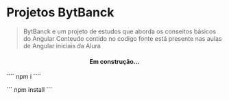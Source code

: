 # Projetos BytBanck

> BytBanck e um projeto de estudos que aborda os conseitos básicos do Angular 
> Conteudo contido no codigo fonte está presente nas aulas de Angular iniciais da Alura

<h4 align="center"> 
	 Em construção...
</h4>

´´´´
npm i
´´´´

´´´
npm install
´´´
